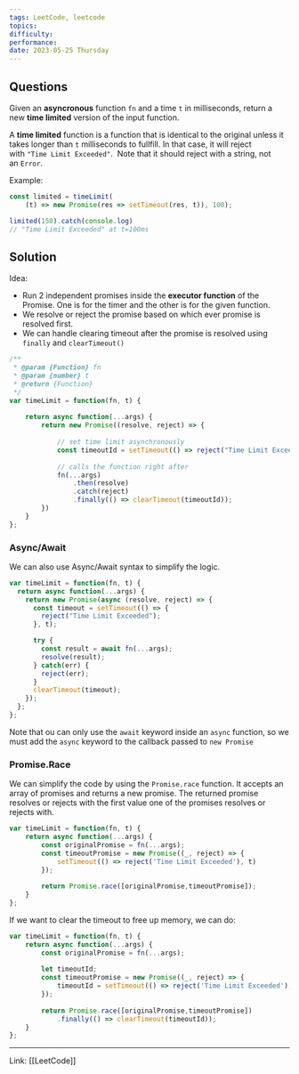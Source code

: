 ```yaml
---
tags: LeetCode, leetcode
topics: 
difficulty:
performance:
date: 2023-05-25 Thursday
---
```

## Questions

Given an **asyncronous** function `fn` and a time `t` in milliseconds, return a new **time limited** version of the input function.

A **time limited** function is a function that is identical to the original unless it takes longer than `t` milliseconds to fullfill. In that case, it will reject with `"Time Limit Exceeded"`.  Note that it should reject with a string, not an `Error`.

Example:

```javascript
const limited = timeLimit(
	(t) => new Promise(res => setTimeout(res, t)), 100);

limited(150).catch(console.log) 
// "Time Limit Exceeded" at t=100ms
```

## Solution

Idea:
- Run 2 independent promises inside the **executor function** of the Promise. One is for the timer and the other is for the given function.
- We resolve or reject the promise based on which ever promise is resolved first.
- We can handle clearing timeout after the promise is resolved using `finally` and `clearTimeout()`

```javascript
/**
 * @param {Function} fn
 * @param {number} t
 * @return {Function}
 */
var timeLimit = function(fn, t) {
	
    return async function(...args) {
        return new Promise((resolve, reject) => {
            
            // set time limit asynchronously
            const timeoutId = setTimeout(() => reject("Time Limit Exceeded"), t);
            
            // calls the function right after
            fn(...args)
                .then(resolve)
                .catch(reject)
                .finally(() => clearTimeout(timeoutId));
        })
    }
};
```

### Async/Await

We can also use Async/Await syntax to simplify the logic.

```javascript
var timeLimit = function(fn, t) {
  return async function(...args) {
    return new Promise(async (resolve, reject) => {
      const timeout = setTimeout(() => {
        reject("Time Limit Exceeded");
      }, t);

      try {
        const result = await fn(...args);
        resolve(result);
      } catch(err) {
        reject(err);
      }
      clearTimeout(timeout);
    });
  };
};
```

Note that ou can only use the `await` keyword inside an `async` function, so we must add the `async` keyword to the callback passed to `new Promise`

### Promise.Race

We can simplify the code by using the `Promise.race` function. It accepts an array of promises and returns a new promise. The returned promise resolves or rejects with the first value one of the promises resolves or rejects with.

```javascript
var timeLimit = function(fn, t) {
	return async function(...args) {
        const originalPromise = fn(...args);
        const timeoutPromise = new Promise((_, reject) => {
            setTimeout(() => reject('Time Limit Exceeded'), t)
        });
        
        return Promise.race([originalPromise,timeoutPromise]);
    }
};
```

If we want to clear the timeout to free up memory, we can do:

```typescript
var timeLimit = function(fn, t) {
	return async function(...args) {
        const originalPromise = fn(...args);
		
		let timeoutId;
        const timeoutPromise = new Promise((_, reject) => {
            timeoutId = setTimeout(() => reject('Time Limit Exceeded'), t)
        });
        
        return Promise.race([originalPromise,timeoutPromise])
	        .finally(() => clearTimeout(timeoutId));
    }
};
```


---
Link: [[LeetCode]]
